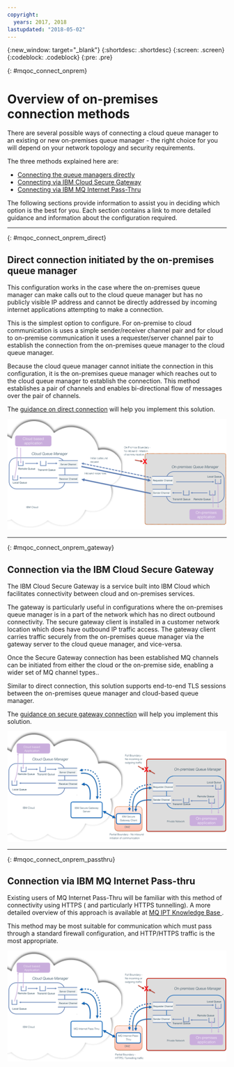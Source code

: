 ```yaml
---
copyright:
  years: 2017, 2018
lastupdated: "2018-05-02"
---
```


{:new_window: target="_blank"}
{:shortdesc: .shortdesc}
{:screen: .screen}
{:codeblock: .codeblock}
{:pre: .pre}

{: #mqoc_connect_onprem}
# Overview of on-premises connection methods


There are several possible ways of connecting a cloud queue manager to an existing or new on-premises queue manager - the right choice for you will depend on your network topology and security requirements.

The three methods explained here are:

* [Connecting the queue managers directly](#mqoc_connect_onprem_direct)
* [Connecting via IBM Cloud Secure Gateway](#mqoc_connect_onprem_gateway)
* [Connecting via IBM MQ Internet Pass-Thru](#mqoc_connect_onprem_passthru)

The following sections provide information to assist you in deciding which option is the best for you. Each section contains a link to more detailed guidance and information about the configuration required.

---

{: #mqoc_connect_onprem_direct}
## Direct connection initiated by the on-premises queue manager


This configuration works in the case where the on-premises queue manager can make calls out to the cloud queue manager but has no publicly visible IP address and cannot be directly addressed by incoming internet applications attempting to make a connection.

This is the simplest option to configure. For on-premise to cloud communication is uses a simple sender/receiver channel pair and for cloud to on-premise communication it uses a requester/server channel pair to establish the connection from the on-premises queue manager to the cloud queue manager.

Because the cloud queue manager cannot initiate the connection in this configuration, it is the on-premises queue manager which reaches out to the cloud queue manager to establish the connection. This method establishes a pair of channels and enables bi-directional flow of messages over the pair of channels.

The [guidance on direct connection](/docs/services/mqcloud/mqoc_connect_onprem_direct.html) will help you implement this solution.

![alt text][connect_on_prem1]

[connect_on_prem1]: ./images/mqoc_connect_onprem1.png "Direct Connection"

---

{: #mqoc_connect_onprem_gateway}
## Connection via the IBM Cloud Secure Gateway


The IBM Cloud Secure Gateway is a service built into IBM Cloud which facilitates connectivity between cloud and on-premises services.

The gateway is particularly useful in configurations where the on-premises queue manager is in a part
of the network which has no direct outbound connectivity. The secure gateway client is installed in a
customer network location which does have outbound IP traffic access. The gateway client carries traffic securely
from the on-premises queue manager via the gateway server to the cloud queue manager, and vice-versa.

Once the Secure Gateway connection has been established MQ channels can be initiated from either the cloud or the on-premise side, enabling a wider set of MQ channel types..

Similar to direct connection, this solution supports end-to-end TLS sessions between the on-premises queue manager and cloud-based queue manager.

The [guidance on secure gateway connection](/docs/services/mqcloud/mqoc_connect_onprem_gateway.html) will help you implement this solution.

![alt text][connect_on_prem2]

[connect_on_prem2]: ./images/mqoc_connect_onprem2.png "IBM Secure Gateway"

---

{: #mqoc_connect_onprem_passthru}
## Connection via IBM MQ Internet Pass-thru


Existing users of MQ Internet Pass-Thru will be familiar with this method of connectivity using HTTPS ( and particularly HTTPS tunnelling). A more detailed overview of this approach is available at [MQ IPT  Knowledge Base ](https://www.ibm.com/support/knowledgecenter/en/SSFKSJ_9.0.0/com.ibm.mq.ipt.doc/ipt0000_.htm).

This method may be most suitable for communication which must pass through a standard firewall configuration, and HTTP/HTTPS traffic is the most appropriate.

![alt text][connect_on_prem3]

[connect_on_prem3]: ./images/mqoc_connect_onprem3.png "MQ Internet Passthru"
